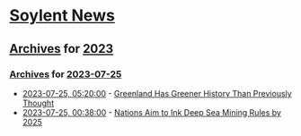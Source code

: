# [Soylent News](../../../README.md)

## [Archives](../../index.md) for [2023](../index.md)

### [Archives](../../index.md) for [2023-07-25](index.md)

* [2023-07-25, 05:20:00](https://soylentnews.org/article.pl?sid=23/07/24/012241&from=rss) - [Greenland Has Greener History Than Previously Thought](https://soylentnews.org/article.pl?sid=23/07/24/012241&from=rss)
* [2023-07-25, 00:38:00](https://soylentnews.org/article.pl?sid=23/07/24/0051252&from=rss) - [Nations Aim to Ink Deep Sea Mining Rules by 2025](https://soylentnews.org/article.pl?sid=23/07/24/0051252&from=rss)
